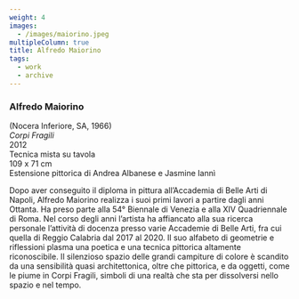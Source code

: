 ```yaml
---
weight: 4
images:
  - /images/maiorino.jpeg
multipleColumn: true
title: Alfredo Maiorino
tags:
  - work
  - archive
---
```


### **Alfredo Maiorino**<br />

(Nocera Inferiore, SA, 1966)<br />
_Corpi Fragili_<br />
2012<br />
Tecnica mista su tavola<br />
109 x 71 cm<br />
Estensione pittorica di Andrea Albanese e Jasmine Iannì

Dopo aver conseguito il diploma in pittura all’Accademia di Belle Arti di Napoli,
Alfredo Maiorino realizza i suoi primi lavori a partire dagli anni Ottanta.
Ha preso parte alla 54° Biennale di Venezia e alla XIV Quadriennale di Roma.
Nel corso degli anni l’artista ha affiancato alla sua ricerca personale l’attività
di docenza presso varie Accademie di Belle Arti, fra cui quella di Reggio Calabria
dal 2017 al 2020. Il suo alfabeto di geometrie e riflessioni plasma una poetica e una
tecnica pittorica altamente riconoscibile. Il silenzioso spazio delle grandi campiture
di colore è scandito da una sensibilità quasi architettonica, oltre che pittorica, e da
oggetti, come le piume in Corpi Fragili, simboli di una realtà che sta per dissolversi
nello spazio e nel tempo.
